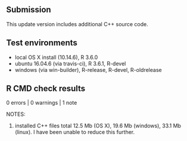 ## Submission
This update version includes additional C++ source code.

## Test environments
* local OS X install (10.14.6), R 3.6.0
* ubuntu 16.04.6 (via travis-ci), R 3.6.1, R-devel
* windows (via win-builder), R-release, R-devel, R-oldrelease

## R CMD check results

0 errors | 0 warnings | 1 note

NOTES:  

1. installed C++ files total 12.5 Mb (OS X), 19.6 Mb (windows), 33.1 Mb (linux). I have been unable to reduce this further.  
